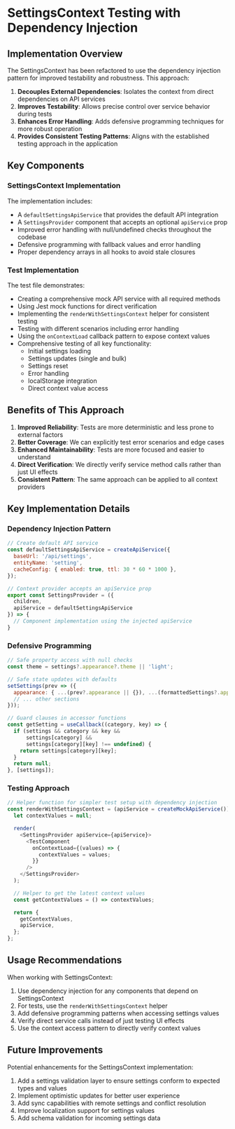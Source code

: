 # SettingsContext Testing with Dependency Injection

## Implementation Overview

The SettingsContext has been refactored to use the dependency injection pattern for improved testability and robustness. This approach:

1. **Decouples External Dependencies**: Isolates the context from direct dependencies on API services
2. **Improves Testability**: Allows precise control over service behavior during tests
3. **Enhances Error Handling**: Adds defensive programming techniques for more robust operation
4. **Provides Consistent Testing Patterns**: Aligns with the established testing approach in the application

## Key Components

### SettingsContext Implementation

The implementation includes:

- A `defaultSettingsApiService` that provides the default API integration
- A `SettingsProvider` component that accepts an optional `apiService` prop
- Improved error handling with null/undefined checks throughout the codebase
- Defensive programming with fallback values and error handling
- Proper dependency arrays in all hooks to avoid stale closures

### Test Implementation

The test file demonstrates:

- Creating a comprehensive mock API service with all required methods
- Using Jest mock functions for direct verification
- Implementing the `renderWithSettingsContext` helper for consistent testing
- Testing with different scenarios including error handling
- Using the `onContextLoad` callback pattern to expose context values
- Comprehensive testing of all key functionality:
  - Initial settings loading
  - Settings updates (single and bulk)
  - Settings reset
  - Error handling
  - localStorage integration
  - Direct context value access

## Benefits of This Approach

1. **Improved Reliability**: Tests are more deterministic and less prone to external factors
2. **Better Coverage**: We can explicitly test error scenarios and edge cases
3. **Enhanced Maintainability**: Tests are more focused and easier to understand
4. **Direct Verification**: We directly verify service method calls rather than just UI effects
5. **Consistent Pattern**: The same approach can be applied to all context providers

## Key Implementation Details

### Dependency Injection Pattern

```javascript
// Create default API service 
const defaultSettingsApiService = createApiService({
  baseUrl: '/api/settings',
  entityName: 'setting',
  cacheConfig: { enabled: true, ttl: 30 * 60 * 1000 },
});

// Context provider accepts an apiService prop
export const SettingsProvider = ({ 
  children, 
  apiService = defaultSettingsApiService 
}) => {
  // Component implementation using the injected apiService
}
```

### Defensive Programming

```javascript
// Safe property access with null checks
const theme = settings?.appearance?.theme || 'light';

// Safe state updates with defaults
setSettings(prev => ({
  appearance: { ...(prev?.appearance || {}), ...(formattedSettings?.appearance || {}) },
  // ... other sections
}));

// Guard clauses in accessor functions
const getSetting = useCallback((category, key) => {
  if (settings && category && key && 
      settings[category] && 
      settings[category][key] !== undefined) {
    return settings[category][key];
  }
  return null;
}, [settings]);
```

### Testing Approach

```javascript
// Helper function for simpler test setup with dependency injection
const renderWithSettingsContext = (apiService = createMockApiService()) => {
  let contextValues = null;

  render(
    <SettingsProvider apiService={apiService}>
      <TestComponent
        onContextLoad={(values) => {
          contextValues = values;
        }}
      />
    </SettingsProvider>
  );

  // Helper to get the latest context values
  const getContextValues = () => contextValues;

  return {
    getContextValues,
    apiService,
  };
};
```

## Usage Recommendations

When working with SettingsContext:

1. Use dependency injection for any components that depend on SettingsContext
2. For tests, use the `renderWithSettingsContext` helper
3. Add defensive programming patterns when accessing settings values
4. Verify direct service calls instead of just testing UI effects
5. Use the context access pattern to directly verify context values

## Future Improvements

Potential enhancements for the SettingsContext implementation:

1. Add a settings validation layer to ensure settings conform to expected types and values
2. Implement optimistic updates for better user experience
3. Add sync capabilities with remote settings and conflict resolution
4. Improve localization support for settings values
5. Add schema validation for incoming settings data